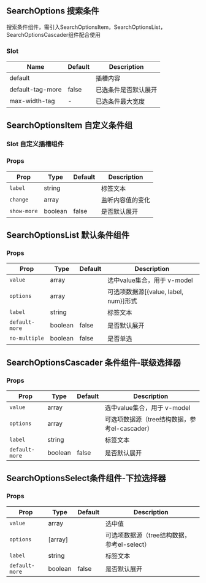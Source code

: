 ## SearchOptions 搜索条件

搜索条件组件，需引入SearchOptionsItem，SearchOptionsList，SearchOptionsCascader组件配合使用

### Slot

| Name | Default | Description |
|---|---|---|
| default | | 插槽内容 |
| default-tag-more | false | 已选条件是否默认展开 |
| max-width-tag | - | 已选条件最大宽度 |

## SearchOptionsItem 自定义条件组 

### Slot 自定义插槽组件

### Props

| Prop | Type | Default | Description |
|---|---|---|---|
| `label` | string | | 标签文本 |
| `change` | array | | 监听内容值的变化 |
| `show-more` | boolean | false | 是否默认展开 |


## SearchOptionsList 默认条件组件

### Props

| Prop | Type | Default | Description |
|---|---|---|---|
| `value` | array | | 选中value集合，用于 v-model |
| `options` | array | | 可选项数据源[{value, label, num}]形式 |
| `label` | string | | 标签文本 |
| `default-more` | boolean | false | 是否默认展开
| `no-multiple` | boolean | false | 是否单选

## SearchOptionsCascader 条件组件-联级选择器

### Props

| Prop | Type | Default | Description |
|---|---|---|---|
| `value` | array | | 选中value集合，用于 v-model |
| `options` | array | | 可选项数据源（tree结构数据，参考el-cascader） |
| `label` | string | | 标签文本 |
| `default-more` | boolean | false | 是否默认展开

## SearchOptionsSelect条件组件-下拉选择器

### Props

| Prop | Type | Default | Description |
|---|---|---|---|
| `value` | array | | 选中值 |
| `options` | [array] | | 可选项数据源（tree结构数据，参考el-select）|
| `label` | string | | 标签文本 |
| `default-more` | boolean | false | 是否默认展开